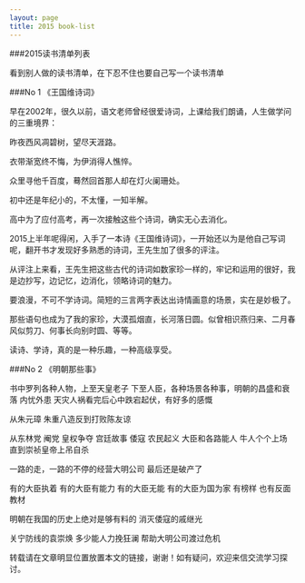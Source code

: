 ```yaml
---
layout: page
title: 2015 book-list
---
```


###2015读书清单列表

看到别人做的读书清单，在下忍不住也要自己写一个读书清单

###No 1 《王国维诗词》

早在2002年，很久以前，语文老师曾经很爱诗词，上课给我们朗诵，人生做学问的三重境界：

昨夜西风凋碧树，望尽天涯路。

衣带渐宽终不悔，为伊消得人憔悴。

众里寻他千百度，蓦然回首那人却在灯火阑珊处。

初中还是年纪小的，不太懂，一知半解。

高中为了应付高考，再一次接触这些个诗词，确实无心去消化。

2015上半年呢得闲，入手了一本诗《王国维诗词》，一开始还以为是他自己写词呢，翻开书才发现好多熟悉的诗词，王先生加了很多的评注。

从评注上来看，王先生把这些古代的诗词如数家珍一样的，牢记和运用的很好，我是边抄写，边记忆，边消化，领略诗词的魅力。

要浪漫，不可不学诗词。简短的三言两字表达出诗情画意的场景，实在是妙极了。

那些语句也成为了我的家珍，大漠孤烟直，长河落日圆。似曾相识燕归来、二月春风似剪刀、何事长向别时圆、等等。

读诗、学诗，真的是一种乐趣，一种高级享受。

###No 2 《明朝那些事》
 
 书中罗列各种人物，上至天皇老子 下至人臣，各种场景各种事，明朝的昌盛和衰落 内忧外患 天灾人祸看完后心中跌宕起伏，有好多的感慨
 
从朱元璋 朱重八造反到打败陈友谅 

从东林党 阉党 皇权争夺 宫廷故事 倭寇 农民起义 大臣和各路能人 牛人个个上场 直到崇祯皇帝上吊自杀

一路的走，一路的不停的经营大明公司 最后还是破产了

有的大臣执着 有的大臣有能力 有的大臣无能 有的大臣为国为家 有榜样 也有反面教材 

明朝在我国的历史上绝对是够有料的 消灭倭寇的戚继光

关宁防线的袁崇焕 多少能人力挽狂澜 帮助大明公司渡过危机

转载请在文章明显位置放置本文的链接，谢谢！如有疑问，欢迎来信交流学习探讨。

